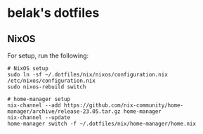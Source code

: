 # belak's dotfiles

## NixOS

For setup, run the following:

``` shell
# NixOS setup
sudo ln -sf ~/.dotfiles/nix/nixos/configuration.nix /etc/nixos/configuration.nix
sudo nixos-rebuild switch

# home-manager setup
nix-channel --add https://github.com/nix-community/home-manager/archive/release-23.05.tar.gz home-manager
nix-channel --update
home-manager switch -f ~/.dotfiles/nix/home-manager/home.nix
```
